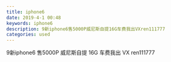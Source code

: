 ```yaml
---
title: iphone6
date: 2019-4-1 00:48
keywords: iphone6
description: 9新iphone6售5000P威尼斯自提16G车费我出VXren111777
categories: used
---
```

<td class="t_f" id="postmessage_3360517">

9新iphone6 售5000P 威尼斯自提 16G 车费我出 VX ren111777<br/>
<img alt="" border="0" class="zoom" data-cf-modified-9bfe7e98d6648c91c768dc64-="" file="http://www.flw.ph/data/appbyme/upload/image/201904/01/s3i82iKgikXa.jpg" id="aimg_XvuAc" lazyloadthumb="1" onclick="" onmouseover="" src="http://www.flw.ph/data/appbyme/upload/image/201904/01/s3i82iKgikXa.jpg"/><br/>
<br/>
<img alt="" border="0" class="zoom" data-cf-modified-9bfe7e98d6648c91c768dc64-="" file="http://www.flw.ph/data/appbyme/upload/image/201904/01/OmvEkMDzsZ1Q.jpg" id="aimg_WjTjZ" lazyloadthumb="1" onclick="" onmouseover="" src="http://www.flw.ph/data/appbyme/upload/image/201904/01/OmvEkMDzsZ1Q.jpg"/><br/>
<br/>
</td>
